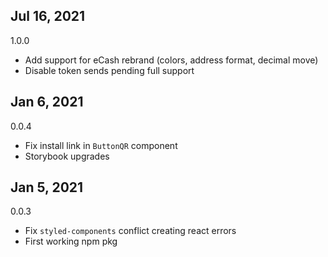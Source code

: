 ## Jul 16, 2021

1.0.0

-   Add support for eCash rebrand (colors, address format, decimal move)
-   Disable token sends pending full support

## Jan 6, 2021

0.0.4

-   Fix install link in `ButtonQR` component
-   Storybook upgrades

## Jan 5, 2021

0.0.3

-   Fix `styled-components` conflict creating react errors
-   First working npm pkg

